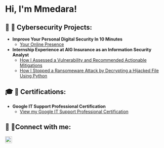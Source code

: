 <h1>Hi, I'm Mmedara! <br/>

<h2> 💁 🔏 Cybersecurity Projects:</h2>

- <b> Improve Your Personal Digital Security In 10 Minutes </b>
  - [Your Online Presence](https://github.com/a-r-a-d-e-m-m/Control-Your-Online-Information)
- <b>Internship Experience at AIG Insurance as an Information Security Analyst</b>
  - [How I Assessed a Vulnerability and Recommended Actionable Mitigations](https://github.com/a-r-a-d-e-m-m/Responding_to_a_Zero-Day_Vulnerability)
  - [How I Stopped a Ransomeware Attack by Decrypting a Hijacked File Using Python](https://github.com/a-r-a-d-e-m-m/Bypassing_Ransomware)

<h2> 🎓 🔏  Certifications:</h2>

- <b>Google IT Support Professional Certification</b>
  - [View my Google IT Support Professional Certification](https://www.coursera.org/account/accomplishments/specialization/certificate/BKMYNG8RFP3J)

<h2> 🤳 🔗Connect with me:</h2> 

[<img align="left" alt="Mmedara Affia | LinkedIn" width="22px" src="https://cdn.jsdelivr.net/npm/simple-icons@v3/icons/linkedin.svg" />][linkedin]

[linkedin]: https://linkedin.com/in/mmedara-affia

<!-- 👩💁🎓🏁🎮📹📷🎲🎱📡📝📣📮🔮👔👓🔩💻📅⚠⛳🌁🌌🌠🍃♻☑❓✖❗❕✅❔©®™💱💲💰💯💳💪ℹ🆗🆓🆘🔐🔏🔌🔓🔗🔠🔡🔢⌚⏰
**a-r-a-d-e-m-m/a-r-a-d-e-m-m** is a ✨ _special_ ✨ repository because its `README.md` (this file) appears on your GitHub profile.

Here are some ideas to get you started:

- 🔭 I’m currently working on ...
- 🌱 I’m currently learning ...
- 👯 I’m looking to collaborate on ...
- 🤔 I’m looking for help with ...
- 💬 Ask me about ...
- 📫 How to reach me: ...
- 😄 Pronouns: ...
- ⚡ Fun fact: ...
-->
